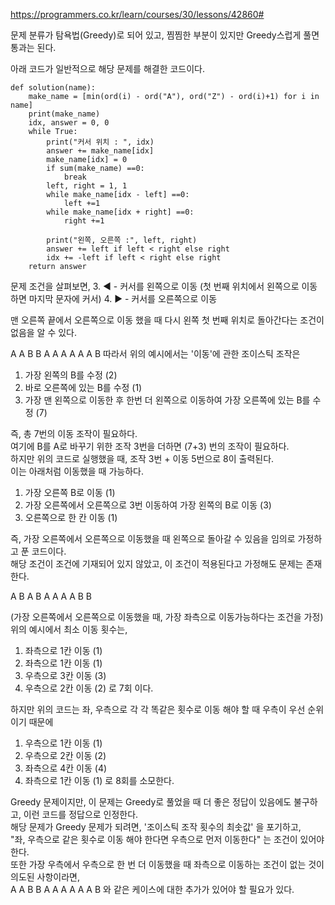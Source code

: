 https://programmers.co.kr/learn/courses/30/lessons/42860#

문제 분류가 탐욕법(Greedy)로 되어 있고, 찜찜한 부분이 있지만 Greedy스럽게 풀면 통과는 된다.     

아래 코드가 일반적으로 해당 문제를 해결한 코드이다.

    def solution(name):
        make_name = [min(ord(i) - ord("A"), ord("Z") - ord(i)+1) for i in name]
        print(make_name)
        idx, answer = 0, 0
        while True:
            print("커서 위치 : ", idx)
            answer += make_name[idx]
            make_name[idx] = 0
            if sum(make_name) ==0:
                break
            left, right = 1, 1
            while make_name[idx - left] ==0:
                left +=1
            while make_name[idx + right] ==0:
                right +=1

            print("왼쪽, 오른쪽 :", left, right)
            answer += left if left < right else right
            idx += -left if left < right else right
        return answer
 
 문제 조건을 살펴보면,
3.  ◀ - 커서를 왼쪽으로 이동 (첫 번째 위치에서 왼쪽으로 이동하면 마지막 문자에 커서)
4.  ▶ - 커서를 오른쪽으로 이동

맨 오른쪽 끝에서 오른쪽으로 이동 했을 때 다시 왼쪽 첫 번째 위치로 돌아간다는 조건이 없음을 알 수 있다.      

A A B B A A A A A A B 
따라서 위의 예시에서는 '이동'에 관한 조이스틱 조작은 

1. 가장 왼쪽의 B를 수정 (2)
2. 바로 오른쪽에 있는 B를 수정 (1)
3. 가장 맨 왼쪽으로 이동한 후 한번 더 왼쪽으로 이동하여 가장 오른쪽에 있는 B를 수정 (7)

즉, 총 7번의 이동 조작이 필요하다.      
여기에 B를 A로 바꾸기 위한 조작 3번을 더하면 (7+3) 번의 조작이 필요하다.      
하지만 위의 코드로 실행했을 때, 조작 3번 + 이동 5번으로 8이 출력된다.       
이는 아래처럼 이동했을 때 가능하다.    

1. 가장 오른쪽 B로 이동 (1)
2. 가장 오른쪽에서 오른쪽으로 3번 이동하여 가장 왼쪽의 B로 이동 (3)
3. 오른쪽으로 한 칸 이동 (1)

즉, 가장 오른쪽에서 오른쪽으로 이동했을 때 왼쪽으로 돌아갈 수 있음을 임의로 가정하고 푼 코드이다.     
해당 조건이 조건에 기재되어 있지 않았고, 이 조건이 적용된다고 가정해도 문제는 존재한다.  

A B A B A A A A B B

(가장 오른쪽에서 오른쪽으로 이동했을 때, 가장 좌측으로 이동가능하다는 조건을 가정)     
위의 예시에서 최소 이동 횟수는,
1. 좌측으로 1칸 이동 (1)
2. 좌측으로 1칸 이동 (1)
3. 우측으로 3칸 이동 (3)
4. 우측으로 2칸 이동 (2)
로 7회 이다.

하지만 위의 코드는 좌, 우측으로 각 각 똑같은 횟수로 이동 해야 할 때 우측이 우선 순위이기 때문에
1. 우측으로 1칸 이동 (1)
2. 우측으로 2칸 이동 (2)
3. 좌측으로 4칸 이동 (4)
4. 좌측으로 1칸 이동 (1)
로 8회를 소모한다.

Greedy 문제이지만, 이 문제는 Greedy로 풀었을 때 더 좋은 정답이 있음에도 불구하고, 이런 코드를 정답으로 인정한다.       
해당 문제가 Greedy 문제가 되려면, '조이스틱 조작 횟수의 최솟값' 을 포기하고,      
"좌, 우측으로 같은 횟수로 이동 해야 한다면 우측으로 먼저 이동한다" 는 조건이 있어야 한다.       
또한 가장 우측에서 우측으로 한 번 더 이동했을 때 좌측으로 이동하는 조건이 없는 것이 의도된 사항이라면,     
A A B B A A A A A A B  와 같은 케이스에 대한 추가가 있어야 할 필요가 있다.
